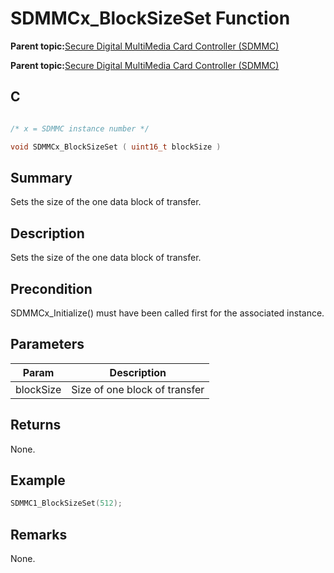 # SDMMCx\_BlockSizeSet Function

**Parent topic:**[Secure Digital MultiMedia Card Controller \(SDMMC\)](GUID-670F0003-D51D-457F-BF15-845C30D30C12.md)

**Parent topic:**[Secure Digital MultiMedia Card Controller \(SDMMC\)](GUID-9384AD3C-4E33-479E-B7BB-005772421CB2.md)

## C

```c

/* x = SDMMC instance number */

void SDMMCx_BlockSizeSet ( uint16_t blockSize )
```

## Summary

Sets the size of the one data block of transfer.

## Description

Sets the size of the one data block of transfer.

## Precondition

SDMMCx\_Initialize\(\) must have been called first for the associated instance.

## Parameters

|Param|Description|
|-----|-----------|
|blockSize|Size of one block of transfer|

## Returns

None.

## Example

```c
SDMMC1_BlockSizeSet(512);
```

## Remarks

None.

